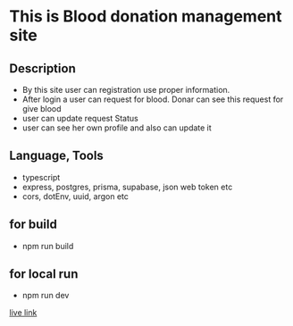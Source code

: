 
# This is Blood donation management site
## Description
* By this site user can registration use proper information.
* After login a user can request for blood. Donar can see this request for give blood 
* user can update request Status 
* user can see her own profile and also can update it
## Language, Tools
* typescript 
* express, postgres, prisma, supabase, json web token etc
* cors, dotEnv, uuid, argon etc

## for build 
* npm run build
## for local run 
* npm run dev

[live link](https://donation-server-iota.vercel.app)
